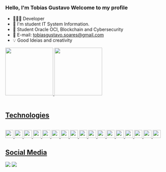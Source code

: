 ###  Hello, I'm Tobias Gustavo Welcome to my profile 
 <div>
 
 - 🧑🏾‍💻 Developer  
 - 🚀 I'm student IT System Information.
 - 📝 Student Oracle OCI, Blockchain and Cybersecurity
 - 📧 E-mail: tobiasgustavo.soares@gmail.com
 - 💡 Good Ideias and creativity 
 
</div>
<div>
  <a href="https://github.com/tgzss">
  <img height="150em" src="https://github-readme-stats.vercel.app/api?username=TobiasGustavo&show_icons=true&theme=dark&include_all_commits=true&count_private=true&hide_border=true"/> 
  <img height="150em" src="https://github-readme-stats.vercel.app/api/top-langs/?username=TobiasGustavo&layout=compact&langs_count=7&theme=dark&hide_border=true"/>

</div>
<div style="display: inline_block"><br>
<h2> Technologies </h2>
 </p>


 <div style="display: inline_block"><br>
   <code><img height="25" src="https://cdn.jsdelivr.net/gh/devicons/devicon/icons/java/java-original-wordmark.svg"/></code>
   <code><img height="25" src="https://cdn.jsdelivr.net/gh/devicons/devicon/icons/javascript/javascript-original.svg"></code>
   <code><img height="25" src="https://cdn.jsdelivr.net/gh/devicons/devicon/icons/typescript/typescript-original.svg"></code>
   <code><img height="25" src="https://cdn.jsdelivr.net/gh/devicons/devicon/icons/html5/html5-original.svg"></code>
   <code><img height="25" src="https://cdn.jsdelivr.net/gh/devicons/devicon/icons/css3/css3-original.svg"></code>
   <code><img height="25" src="https://cdn.jsdelivr.net/gh/devicons/devicon/icons/react/react-original.svg"></code>
   <code><img height="25" src="https://cdn.jsdelivr.net/gh/devicons/devicon/icons/redux/redux-original.svg"></code>
   <code><img height="25" src="https://cdn.jsdelivr.net/gh/devicons/devicon/icons/bootstrap/bootstrap-original.svg"/></code>
   <code><img height="25" src="https://cdn.jsdelivr.net/gh/devicons/devicon/icons/tailwindcss/tailwindcss-plain.svg"></code>
   <code><img height="25" src="https://cdn.jsdelivr.net/gh/devicons/devicon/icons/sass/sass-original.svg"></code>
   <code><img height="25" src="https://cdn.jsdelivr.net/gh/devicons/devicon/icons/materialui/materialui-original.svg"></code>
   <code><img height="25" src="https://cdn.jsdelivr.net/gh/devicons/devicon/icons/nodejs/nodejs-original.svg"></code>
   <code><img height="25" src="https://cdn.jsdelivr.net/gh/devicons/devicon/icons/nestjs/nestjs-plain.svg"></code>
   <code><img height="25" src="https://cdn.jsdelivr.net/gh/devicons/devicon/icons/postgresql/postgresql-original.svg"></code>
   <code><img height="25" src="https://cdn.jsdelivr.net/gh/devicons/devicon/icons/docker/docker-original.svg"></code>
   <code><img height="25" src="https://cdn.jsdelivr.net/gh/devicons/devicon/icons/linux/linux-original.svg"></code>
   <code><img height="25" src="https://cdn.jsdelivr.net/gh/devicons/devicon/icons/apple/apple-original.svg"></code>
 </div>
 
 
 
 
<h2> Social Media </h2>
  <a href="https://www.linkedin.com/in/tobias-soares-85a6b41a0//" target="_blank"><img src="https://img.shields.io/badge/-LinkedIn-%230077B5?style=for-the-badge&logo=linkedin&logoColor=white" target="_blank"></a>
  <a href = "mailto:tobiasgustavoh@gmail.com"><img src="https://img.shields.io/badge/-Gmail-%23333?style=for-the-badge&logo=gmail&logoColor=white" target="_blank"></a> 
  
